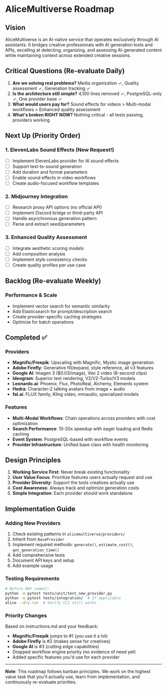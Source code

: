 # AliceMultiverse Roadmap

## Vision

AliceMultiverse is an AI-native service that operates exclusively through AI assistants. It bridges creative professionals with AI generation tools and APIs, excelling at detecting, organizing, and assessing AI-generated content while maintaining context across extended creative sessions.

## Critical Questions (Re-evaluate Daily)

1. **Are we solving real problems?** Media organization ✓, Quality assessment ✓, Generation tracking ✓
2. **Is the architecture still simple?** 4,100 lines removed ✓, PostgreSQL-only ✓, One provider base ✓
3. **What would users pay for?** Sound effects for videos > Multi-modal workflows > Enhanced quality assessment
4. **What's broken RIGHT NOW?** Nothing critical - all tests passing, providers working

## Next Up (Priority Order)

### 1. ElevenLabs Sound Effects (New Request!)
- [ ] Implement ElevenLabs provider for AI sound effects
- [ ] Support text-to-sound generation
- [ ] Add duration and format parameters
- [ ] Enable sound effects in video workflows
- [ ] Create audio-focused workflow templates

### 2. Midjourney Integration
- [ ] Research proxy API options (no official API)
- [ ] Implement Discord bridge or third-party API
- [ ] Handle asynchronous generation pattern
- [ ] Parse and extract seed/parameters

### 3. Enhanced Quality Assessment
- [ ] Integrate aesthetic scoring models
- [ ] Add composition analysis
- [ ] Implement style consistency checks
- [ ] Create quality profiles per use case

## Backlog (Re-evaluate Weekly)

### Performance & Scale
- Implement vector search for semantic similarity
- Add Elasticsearch for prompt/description search
- Create provider-specific caching strategies
- Optimize for batch operations

## Completed ✅

### Providers
- **Magnific/Freepik**: Upscaling with Magnific, Mystic image generation
- **Adobe Firefly**: Generative fill/expand, style reference, all v3 features
- **Google AI**: Imagen 3 ($0.03/image), Veo 2 video (8-second clips)
- **Ideogram**: Superior text rendering, V2/V2-Turbo/V3 models
- **Leonardo.ai**: Phoenix, Flux, PhotoReal, Alchemy, Elements system
- **Hedra**: Character-2 talking avatars from image + audio
- **fal.ai**: FLUX family, Kling video, mmaudio, specialized models

### Features
- **Multi-Modal Workflows**: Chain operations across providers with cost optimization
- **Search Performance**: 10-20x speedup with eager loading and Redis caching
- **Event System**: PostgreSQL-based with workflow events
- **Provider Infrastructure**: Unified base class with health monitoring

## Design Principles

1. **Working Service First**: Never break existing functionality
2. **User Value Focus**: Prioritize features users actually request and use
3. **Provider Diversity**: Support the tools creatives actually use
4. **Cost Awareness**: Always track and optimize generation costs
5. **Simple Integration**: Each provider should work standalone

## Implementation Guide

### Adding New Providers

1. Check existing patterns in `alicemultiverse/providers/`
2. Inherit from `BaseProvider` 
3. Implement required methods: `generate()`, `estimate_cost()`, `get_generation_time()`
4. Add comprehensive tests
5. Document API keys and setup
6. Add example usage

### Testing Requirements

```bash
# Before ANY commit:
python -m pytest tests/unit/test_new_provider.py
python -m pytest tests/integration/  # If applicable
alice --dry-run  # Verify CLI still works
```

### Priority Changes

Based on instructions.md and your feedback:
- **Magnific/Freepik** jumps to #1 (you use it a lot)
- **Adobe Firefly** is #2 (makes sense for creatives)
- **Google AI** is #3 (cutting edge capabilities)
- Dropped workflow engine priority (no evidence of need yet)
- Added specific features you'd use for each provider

---

**Note**: This roadmap follows kanban principles. We work on the highest value task that you'll actually use, learn from implementation, and continuously re-evaluate priorities.